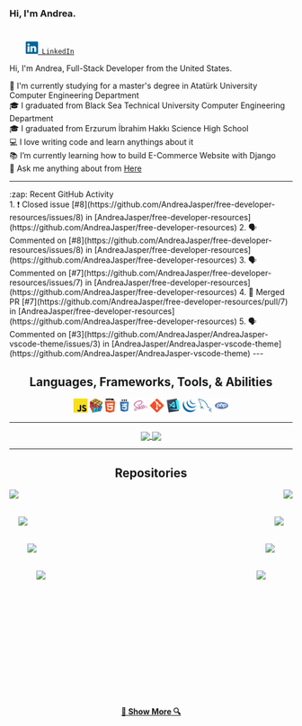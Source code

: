 
### Hi, I'm Andrea.

#####
  <code>
    <a href="https://www.linkedin.com/in/andreajasper/" title="LinkedIn Profile"><img width="22" src="https://github.com/andreajasper/andreajasper/blob/master/images/linkedin.svg"> LinkedIn</a></code>
    <br/>
  <!-- <code><a href="https://www.hackerrank.com/zumrudu_anka" title="HackerRank Profile"><img width="22" src="https://github.com/andreajasper/andreajasper/blob/master/images/hackerrank.png"> HackerRank</a></code>
  <code><a href="https://stackoverflow.com/users/12578260/osman-durdag" title="Stack Overflow Profile"><img width="22" src="https://github.com/andreajasper/andreajasper/blob/master/images/stackoverflow.svg"> Stack Overflow</a></code>
  <code><a href="https://www.instagram.com/osman__durdag/" title="Instagram Profile"><img width="22" src="https://github.com/andreajasper/andreajasper/blob/master/images/instagram.svg"> Instagram</a></code> -->

  Hi, I'm Andrea, Full-Stack Developer from the United States.

  🔬 I'm currently studying for a master's degree in Atatürk University Computer Engineering Department</br>
  🎓 I graduated from Black Sea Technical University Computer Engineering Department</br>
  🎓 I graduated from Erzurum İbrahim Hakkı Science High School</br>
  💻 I love writing code and learn anythings about it</br>
  📚 I’m currently learning how to build E-Commerce Website with Django</br>
  💬 Ask me anything about from <a href="https://github.com/andreajasper/andreajasper/issues" title="Issues">Here</a></br>


---

<!--START_SECTION:activity-->
<summary>:zap: Recent GitHub Activity</summary>
1. ❗️ Closed issue [#8](https://github.com/AndreaJasper/free-developer-resources/issues/8) in [AndreaJasper/free-developer-resources](https://github.com/AndreaJasper/free-developer-resources)
2. 🗣 Commented on [#8](https://github.com/AndreaJasper/free-developer-resources/issues/8) in [AndreaJasper/free-developer-resources](https://github.com/AndreaJasper/free-developer-resources)
3. 🗣 Commented on [#7](https://github.com/AndreaJasper/free-developer-resources/issues/7) in [AndreaJasper/free-developer-resources](https://github.com/AndreaJasper/free-developer-resources)
4. 🎉 Merged PR [#7](https://github.com/AndreaJasper/free-developer-resources/pull/7) in [AndreaJasper/free-developer-resources](https://github.com/AndreaJasper/free-developer-resources)
5. 🗣 Commented on [#3](https://github.com/AndreaJasper/AndreaJasper-vscode-theme/issues/3) in [AndreaJasper/AndreaJasper-vscode-theme](https://github.com/AndreaJasper/AndreaJasper-vscode-theme)
---

<h2 align="center">Languages, Frameworks, Tools, & Abilities</h2>

<p align="center">
  <!-- <code><img title="C" height="25" src="https://github.com/andreajasper/andreajasper/blob/master/images/c.svg"></code>
  <code><img title="C++" height="25" src="https://github.com/andreajasper/andreajasper/blob/master/images/cpp.svg"></code>
  <code><img title="C#" height="25" src="https://github.com/andreajasper/andreajasper/blob/master/images/cSharp.svg"></code>
  <code><img title="Python" height="25" src="https://github.com/andreajasper/andreajasper/blob/master/images/python-original.svg"></code>
  <code><img title="Django" height="25" src="https://github.com/andreajasper/andreajasper/blob/master/images/django.png"></code> -->
  <code><img title="Javascript" height="25" src="https://github.com/andreajasper/andreajasper/blob/master/images/javascript.svg"></code>
  <code><img title="Problem Solving" height="25" src="https://github.com/andreajasper/andreajasper/blob/master/images/problemSolving.png"></code>
  <code><img title="HTML5" height="25" src="https://github.com/andreajasper/andreajasper/blob/master/images/html5.svg"></code>
  <code><img title="CSS" height="25" src="https://github.com/andreajasper/andreajasper/blob/master/images/css.svg"></code>
  <code><img title="SASS" height="25" src="https://github.com/andreajasper/andreajasper/blob/master/images/sass.svg"></code>
  <!-- <code><img title="Gulp" height="25" src="https://github.com/andreajasper/andreajasper/blob/master/images/gulp.svg"></code>
  <code><img title="React" height="25" src="https://github.com/andreajasper/andreajasper/blob/master/images/react-original.svg"></code>
  <code><img title="Redux" height="25" src="https://github.com/andreajasper/andreajasper/blob/master/images/redux.svg"></code>
  <code><img title="AngularJS" height="25" src="https://github.com/andreajasper/andreajasper/blob/master/images/angularjs.png"></code> -->
  <code><img title="Git" height="25" src="https://github.com/andreajasper/andreajasper/blob/master/images/git-original.svg"></code>
  <!-- <code><img title=".NetCore" height="25" src="https://github.com/andreajasper/andreajasper/blob/master/images/dotnetcore.svg"></code> -->
  <!-- <code><img title="PostgreSQL" height="25" src="https://github.com/andreajasper/andreajasper/blob/master/images/postgresql.svg"></code> -->
  <code><img title="Visual Studio Code" height="25" src="https://github.com/andreajasper/andreajasper/blob/master/images/vscode.png"></code>
  <!-- <code><img title="Microsoft Visual Studio" height="25" src="https://github.com/andreajasper/andreajasper/blob/master/images/visualstudio.png"></code> -->
  <code><img title="JQuery" height="25" src="https://github.com/andreajasper/andreajasper/blob/master/images/jquery-original.svg"></code>
  <!-- <code><img title="Java" height="25" src="https://github.com/andreajasper/andreajasper/blob/master/images/java-original.svg"></code> -->
  <!-- <code><img title="JSON" height="25" src="https://github.com/andreajasper/andreajasper/blob/master/images/json.svg"></code> -->
  <!-- <code><img title="Unity" height="25" src="https://github.com/andreajasper/andreajasper/blob/master/images/unity3d.svg"></code>
  <code><img title="Android" height="25" src="https://github.com/andreajasper/andreajasper/blob/master/images/android.svg"></code>
  <code><img title="GitHub" height="25" src="https://github.com/andreajasper/andreajasper/blob/master/images/github.svg"></code> -->
  <code><img title="MySQL" height="25" src="https://github.com/andreajasper/andreajasper/blob/master/images/mysql.svg"></code>
  <!-- <code><img title="npm" height="25" src="https://github.com/andreajasper/andreajasper/blob/master/images/npm.svg"></code> -->
  <code><img title="PHP" height="25" src="https://github.com/andreajasper/andreajasper/blob/master/images/php.svg"></code>
  <!-- <code><img title="Flask" height="25" src="https://github.com/andreajasper/andreajasper/blob/master/images/flask.png"></code> -->
</p>

---

<p align=center>
  <a href="https://github.com/andreajasper/github-readme-stats" title="Go to Source">
    <img height=175 align="center" src="https://github-readme-stats.vercel.app/api?username=andreajasper&show_icons=true&theme=gotham">
  </a>
  <a href="https://github.com/andreajasper/github-readme-stats">
  <img height=175 align="center" src="https://github-readme-stats.vercel.app/api/top-langs/?username=andreajasper&hide=c%23,powershell,java&title_color=2aa889&text_color=99d1ce&icon_color=2bbc8a&bg_color=0c1014&langs_count=8&layout=compact" />
  </a>
</p>

<hr>

<h2 align="center">Repositories</h2>

<p width="100%" align="center">
  <a align="left" href="https://github.com/andreajasper/Algorithms" title="Algorithms"><img align="left" height="115" src="https://github-readme-stats.vercel.app/api/pin/?username=andreajasper&repo=Algorithms&theme=gotham"></a><a align="right" href="https://github.com/andreajasper/DataStructures" title="Data Structures"><img align="right" height="115" src="https://github-readme-stats.vercel.app/api/pin/?username=andreajasper&repo=DataStructures&theme=gotham"></a>
</p>
<br><br>
<p width="100%" align="center">
  <a align="left" href="https://github.com/andreajasper/Turkce-Heceleme-CPP" title="Turkce-Heceleme-CPP"><img align="left" height="115" src="https://github-readme-stats.vercel.app/api/pin/?username=andreajasper&repo=Turkce-Heceleme-CPP&theme=gotham"></a>
  <a align="right" href="https://github.com/andreajasper/CopyMoveForgeryDetectionWithDCT" title="Copy&Move Forgery Detection With DCT"><img align="right" height="115" src="https://github-readme-stats.vercel.app/api/pin/?username=andreajasper&repo=CopyMoveForgeryDetectionWithDCT&theme=gotham"></a>
</p>
<br><br>
<p width="100%" align="center">
  <a align="left" href="https://github.com/andreajasper/cpp-openmp-needleman-wunsch" title="Needleman Wunsch Algorithm With OpenMP"><img align="left" height="115" src="https://github-readme-stats.vercel.app/api/pin/?username=andreajasper&repo=cpp-openmp-needleman-wunsch&theme=gotham"></a>
  <a align="right" href="https://github.com/andreajasper/cpp-artificial-neural-networks" title="Artificial Neural Networks"><img align="right" height="115" src="https://github-readme-stats.vercel.app/api/pin/?username=andreajasper&repo=cpp-artificial-neural-networks&theme=gotham"></a>
</p>
<br><br>
<p width="100%" align="center">
  <a align="left" href="https://github.com/andreajasper/javascript-minesweeper" title="Minesweeper"><img align="left" height="115" src="https://github-readme-stats.vercel.app/api/pin/?username=andreajasper&repo=javascript-minesweeper&theme=gotham"></a>
  <a align="right" href="https://github.com/andreajasper/KTU-TraditionalComputerOlympics-2019" title="KTU Traditional Computer Olympics 2019-2020"><img align="right" height="115" src="https://github-readme-stats.vercel.app/api/pin/?username=andreajasper&repo=KTU-TraditionalComputerOlympics-2019&theme=gotham"></a>
</p>
<br><br><br><br><br><br><br><br><br><br><br><br><br>
<h4 align="center">
  <a href=https://github.com/andreajasper?tab=repositories" title="Show Repositories">🔎 Show More 🔍</a>
</h4>


<!--
**andreajasper/andreajasper** is a ✨ _special_ ✨ repository because its `README.md` (this file) appears on your GitHub profile.

Here are some ideas to get you started:

- 🔭 I’m currently working on ...
- 🌱 I’m currently learning ...
- 👯 I’m looking to collaborate on ...
- 🤔 I’m looking for help with ...
- 💬 Ask me about ...
- 📫 How to reach me: ...
- 😄 Pronouns: ...
- ⚡ Fun fact: ...


Notes: If you want use this readme, firstly star it please. If you can't align your repositories like this, please change your repository desription to shorter than now. Maybe 4 or 5 word will be good.


-->
